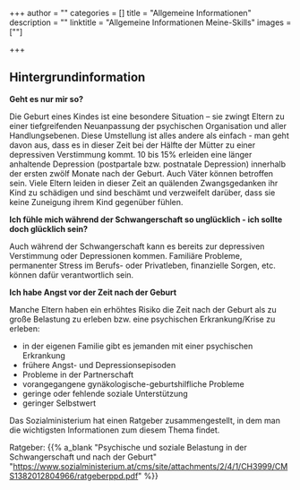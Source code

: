 +++
author = ""
categories = []
title = "Allgemeine Informationen"
description = ""
linktitle = "Allgemeine Informationen Meine-Skills"
images = [""]

+++


## Hintergrundinformation

**Geht es nur mir so?**

Die Geburt eines Kindes ist eine besondere Situation – sie zwingt Eltern zu einer tiefgreifenden Neuanpassung der psychischen Organisation und aller Handlungsebenen. Diese Umstellung ist alles andere als einfach - man geht davon aus, dass es in dieser Zeit bei der Hälfte der Mütter zu einer depressiven Verstimmung kommt. 10 bis 15% erleiden eine länger anhaltende Depression (postpartale bzw. postnatale Depression) innerhalb der ersten zwölf Monate nach der Geburt. Auch Väter können betroffen sein.
Viele Eltern leiden in dieser Zeit an quälenden Zwangsgedanken ihr Kind zu schädigen und sind beschämt und verzweifelt darüber, dass sie keine Zuneigung ihrem Kind gegenüber fühlen.

**Ich fühle mich während der Schwangerschaft so unglücklich - ich sollte doch glücklich sein?**

Auch während der Schwangerschaft kann es bereits zur depressiven Verstimmung oder Depressionen kommen. Familiäre Probleme, permanenter Stress im Berufs- oder Privatleben, finanzielle Sorgen, etc. können dafür verantwortlich sein.

**Ich habe Angst vor der Zeit nach der Geburt**

Manche Eltern haben ein erhöhtes Risiko die Zeit nach der Geburt als zu große Belastung zu erleben bzw. eine psychischen Erkrankung/Krise zu erleben:

* in der eigenen Familie gibt es jemanden mit einer psychischen Erkrankung
* frühere Angst- und Depressionsepisoden
* Probleme in der Partnerschaft
* vorangegangene gynäkologische-geburtshilfliche Probleme
* geringe oder fehlende soziale Unterstützung
* geringer Selbstwert


Das Sozialministerium hat einen Ratgeber zusammengestellt, in dem man die wichtigsten Informationen zum diesem Thema findet.

Ratgeber: {{% a_blank "Psychische und soziale Belastung in der Schwangerschaft und nach der Geburt" "https://www.sozialministerium.at/cms/site/attachments/2/4/1/CH3999/CMS1382012804966/ratgeberppd.pdf" %}}
